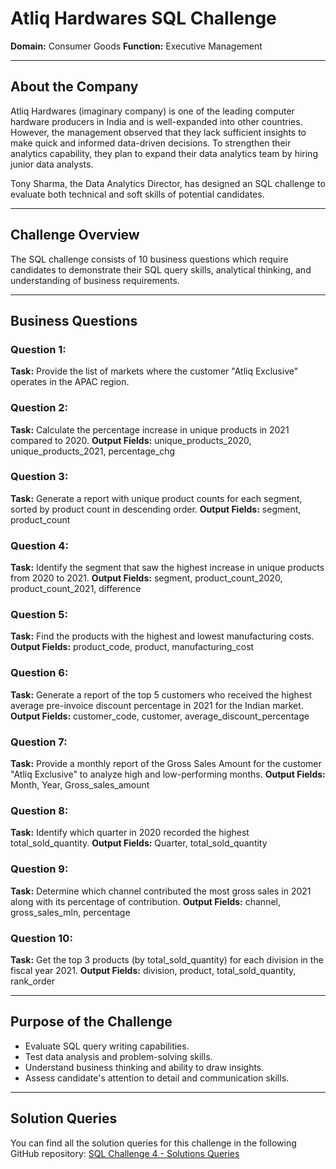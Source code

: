 # Atliq Hardwares SQL Challenge

**Domain:** Consumer Goods
**Function:** Executive Management

---

## About the Company

Atliq Hardwares (imaginary company) is one of the leading computer hardware producers in India and is well-expanded into other countries. However, the management observed that they lack sufficient insights to make quick and informed data-driven decisions. To strengthen their analytics capability, they plan to expand their data analytics team by hiring junior data analysts.

Tony Sharma, the Data Analytics Director, has designed an SQL challenge to evaluate both technical and soft skills of potential candidates.

---

## Challenge Overview

The SQL challenge consists of 10 business questions which require candidates to demonstrate their SQL query skills, analytical thinking, and understanding of business requirements.

---

## Business Questions

### Question 1:

**Task:** Provide the list of markets where the customer "Atliq Exclusive" operates in the APAC region.

### Question 2:

**Task:** Calculate the percentage increase in unique products in 2021 compared to 2020.
**Output Fields:** unique\_products\_2020, unique\_products\_2021, percentage\_chg

### Question 3:

**Task:** Generate a report with unique product counts for each segment, sorted by product count in descending order.
**Output Fields:** segment, product\_count

### Question 4:

**Task:** Identify the segment that saw the highest increase in unique products from 2020 to 2021.
**Output Fields:** segment, product\_count\_2020, product\_count\_2021, difference

### Question 5:

**Task:** Find the products with the highest and lowest manufacturing costs.
**Output Fields:** product\_code, product, manufacturing\_cost

### Question 6:

**Task:** Generate a report of the top 5 customers who received the highest average pre-invoice discount percentage in 2021 for the Indian market.
**Output Fields:** customer\_code, customer, average\_discount\_percentage

### Question 7:

**Task:** Provide a monthly report of the Gross Sales Amount for the customer "Atliq Exclusive" to analyze high and low-performing months.
**Output Fields:** Month, Year, Gross\_sales\_amount

### Question 8:

**Task:** Identify which quarter in 2020 recorded the highest total\_sold\_quantity.
**Output Fields:** Quarter, total\_sold\_quantity

### Question 9:

**Task:** Determine which channel contributed the most gross sales in 2021 along with its percentage of contribution.
**Output Fields:** channel, gross\_sales\_mln, percentage

### Question 10:

**Task:** Get the top 3 products (by total\_sold\_quantity) for each division in the fiscal year 2021.
**Output Fields:** division, product, total\_sold\_quantity, rank\_order

---

## Purpose of the Challenge

* Evaluate SQL query writing capabilities.
* Test data analysis and problem-solving skills.
* Understand business thinking and ability to draw insights.
* Assess candidate's attention to detail and communication skills.

---

## Solution Queries

You can find all the solution queries for this challenge in the following GitHub repository:
[SQL Challenge 4 - Solutions Queries](https://github.com/vijay33391/sql_challange4/blob/main/solutions_querys.sql)
